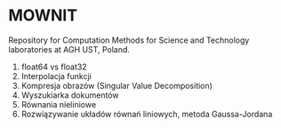 # MOWNIT

Repository for Computation Methods for Science and Technology laboratories at AGH UST, Poland.

1. float64 vs float32
2. Interpolacja funkcji
3. Kompresja obrazów (Singular Value Decomposition)
4. Wyszukiarka dokumentów
5. Równania nieliniowe
6. Rozwiązywanie układów równań liniowych, metoda Gaussa-Jordana
